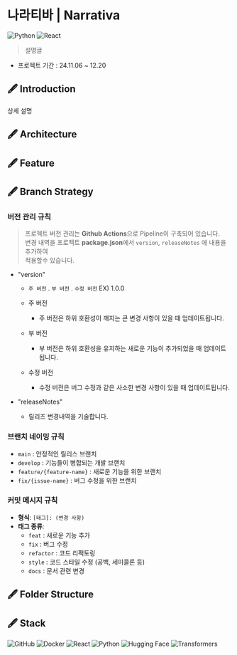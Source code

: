 # 나라티바 | Narrativa
  ![Python](https://img.shields.io/badge/Python-v3.10.8-3776AB?style=for-the-badge&logo=python&logoColor=white)
  ![React](https://img.shields.io/badge/React-v18.3.1-61DAFB?style=for-the-badge&logo=react&logoColor=white)
  
  > 설명글

  + 프로젝트 기간 : 24.11.06 ~ 12.20
  
  ## 🖋️ **Introduction**
  
  상세 설명
  
  ## 🖋️ **Architecture**
  

  ## 🖋️ **Feature**
  
  
  ## 🖋️ **Branch Strategy**
  
  ### 버전 관리 규칙
  > 프로젝트 버전 관리는 **Github Actions**으로 Pipeline이 구축되어 있습니다.<br />
  > 변경 내역을 프로젝트 **package.json**에서 `version`, `releaseNotes` 에 내용을 추가하여<br />
  > 적용할수 있습니다.
  
  - "version"
    - `주 버전` . `부 버전` . `수정 버전` EX) 1.0.0
      
    - 주 버전
      - 주 버전은 하위 호환성이 깨지는 큰 변경 사항이 있을 때 업데이트됩니다.
        
    - 부 버전
      - 부 버전은 하위 호환성을 유지하는 새로운 기능이 추가되었을 때 업데이트됩니다.
        
    - 수정 버전
      - 수정 버전은 버그 수정과 같은 사소한 변경 사항이 있을 때 업데이트됩니다.
  
  - "releaseNotes"
    - 릴리즈 변경내역을 기술합니다. 
  
  ### 브랜치 네이밍 규칙
  
  - `main` : 안정적인 릴리스 브랜치
  - `develop` : 기능들이 병합되는 개발 브랜치
  - `feature/{feature-name}` : 새로운 기능을 위한 브랜치
  - `fix/{issue-name}` : 버그 수정을 위한 브랜치
  
  ### 커밋 메시지 규칙
  
  - **형식**: `[태그]: (변경 사항)`
  - **태그 종류**:
    - `feat` : 새로운 기능 추가
    - `fix` : 버그 수정
    - `refactor` : 코드 리팩토링
    - `style` : 코드 스타일 수정 (공백, 세미콜론 등)
    - `docs` : 문서 관련 변경
  
  ## 🖋️ **Folder Structure**
  
  ## 🖋️ **Stack**
  ![GitHub](https://img.shields.io/badge/GitHub-181717?style=for-the-badge&logo=github&logoColor=white)
  ![Docker](https://img.shields.io/badge/Docker-2496ED?style=for-the-badge&logo=docker&logoColor=white)
  ![React](https://img.shields.io/badge/React-61DAFB?style=for-the-badge&logo=react&logoColor=white)
  ![Python](https://img.shields.io/badge/Python-3776AB?style=for-the-badge&logo=python&logoColor=white)
  ![Hugging Face](https://img.shields.io/badge/Hugging%20Face-FFD300?style=for-the-badge&logo=huggingface&logoColor=black)
  ![Transformers](https://img.shields.io/badge/Transformers-FFD300?style=for-the-badge&logo=huggingface&logoColor=black)
</details>
